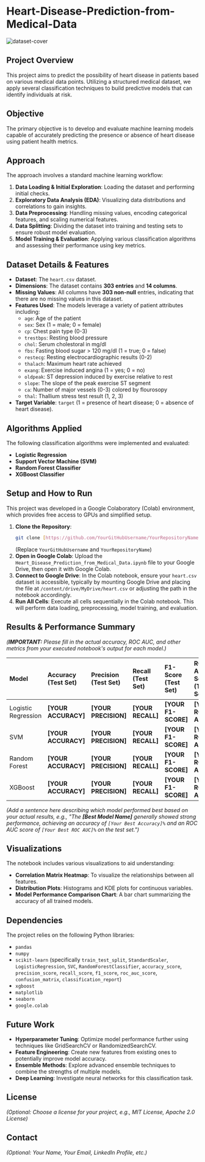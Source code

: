 # Heart-Disease-Prediction-from-Medical-Data

![dataset-cover](https://github.com/user-attachments/assets/af1a9196-d189-4352-8953-aacbbb62f1e6)


## Project Overview

This project aims to predict the possibility of heart disease in patients based on various medical data points. Utilizing a structured medical dataset, we apply several classification techniques to build predictive models that can identify individuals at risk.

## Objective

The primary objective is to develop and evaluate machine learning models capable of accurately predicting the presence or absence of heart disease using patient health metrics.

## Approach

The approach involves a standard machine learning workflow:
1.  **Data Loading & Initial Exploration**: Loading the dataset and performing initial checks.
2.  **Exploratory Data Analysis (EDA)**: Visualizing data distributions and correlations to gain insights.
3.  **Data Preprocessing**: Handling missing values, encoding categorical features, and scaling numerical features.
4.  **Data Splitting**: Dividing the dataset into training and testing sets to ensure robust model evaluation.
5.  **Model Training & Evaluation**: Applying various classification algorithms and assessing their performance using key metrics.

## Dataset Details & Features

* **Dataset**: The `heart.csv` dataset.
* **Dimensions**: The dataset contains **303 entries** and **14 columns**.
* **Missing Values**: All columns have **303 non-null** entries, indicating that there are no missing values in this dataset.
* **Features Used**: The models leverage a variety of patient attributes including:
    * `age`: Age of the patient
    * `sex`: Sex (1 = male; 0 = female)
    * `cp`: Chest pain type (0-3)
    * `trestbps`: Resting blood pressure
    * `chol`: Serum cholestoral in mg/dl
    * `fbs`: Fasting blood sugar > 120 mg/dl (1 = true; 0 = false)
    * `restecg`: Resting electrocardiographic results (0-2)
    * `thalach`: Maximum heart rate achieved
    * `exang`: Exercise induced angina (1 = yes; 0 = no)
    * `oldpeak`: ST depression induced by exercise relative to rest
    * `slope`: The slope of the peak exercise ST segment
    * `ca`: Number of major vessels (0-3) colored by flourosopy
    * `thal`: Thallium stress test result (1, 2, 3)
* **Target Variable**: `target` (1 = presence of heart disease; 0 = absence of heart disease).

## Algorithms Applied

The following classification algorithms were implemented and evaluated:
* **Logistic Regression**
* **Support Vector Machine (SVM)**
* **Random Forest Classifier**
* **XGBoost Classifier**

## Setup and How to Run

This project was developed in a Google Colaboratory (Colab) environment, which provides free access to GPUs and simplified setup.

1.  **Clone the Repository**:
    ```bash
    git clone [https://github.com/YourGitHubUsername/YourRepositoryName.git](https://github.com/YourGitHubUsername/YourRepositoryName.git)
    ```
    (Replace `YourGitHubUsername` and `YourRepositoryName`)
2.  **Open in Google Colab**: Upload the `Heart_Disease_Prediction_from_Medical_Data.ipynb` file to your Google Drive, then open it with Google Colab.
3.  **Connect to Google Drive**: In the Colab notebook, ensure your `heart.csv` dataset is accessible, typically by mounting Google Drive and placing the file at `/content/drive/MyDrive/heart.csv` or adjusting the path in the notebook accordingly.
4.  **Run All Cells**: Execute all cells sequentially in the Colab notebook. This will perform data loading, preprocessing, model training, and evaluation.

## Results & Performance Summary

*(**IMPORTANT:** Please fill in the actual accuracy, ROC AUC, and other metrics from your executed notebook's output for each model.)*

| Model               | Accuracy (Test Set) | Precision (Test Set) | Recall (Test Set) | F1-Score (Test Set) | ROC AUC Score (Test Set) |
| :------------------ | :------------------ | :------------------- | :---------------- | :------------------ | :----------------------- |
| Logistic Regression | **[YOUR ACCURACY]** | **[YOUR PRECISION]** | **[YOUR RECALL]** | **[YOUR F1-SCORE]** | **[YOUR ROC AUC]** |
| SVM                 | **[YOUR ACCURACY]** | **[YOUR PRECISION]** | **[YOUR RECALL]** | **[YOUR F1-SCORE]** | **[YOUR ROC AUC]** |
| Random Forest       | **[YOUR ACCURACY]** | **[YOUR PRECISION]** | **[YOUR RECALL]** | **[YOUR F1-SCORE]** | **[YOUR ROC AUC]** |
| XGBoost             | **[YOUR ACCURACY]** | **[YOUR PRECISION]** | **[YOUR RECALL]** | **[YOUR F1-SCORE]** | **[YOUR ROC AUC]** |

*(Add a sentence here describing which model performed best based on your actual results, e.g., "The **[Best Model Name]** generally showed strong performance, achieving an accuracy of `[Your Best Accuracy]%` and an ROC AUC score of `[Your Best ROC AUC]%` on the test set.")*

## Visualizations

The notebook includes various visualizations to aid understanding:
* **Correlation Matrix Heatmap**: To visualize the relationships between all features.
* **Distribution Plots**: Histograms and KDE plots for continuous variables.
* **Model Performance Comparison Chart**: A bar chart summarizing the accuracy of all trained models.

## Dependencies

The project relies on the following Python libraries:
* `pandas`
* `numpy`
* `scikit-learn` (specifically `train_test_split`, `StandardScaler`, `LogisticRegression`, `SVC`, `RandomForestClassifier`, `accuracy_score`, `precision_score`, `recall_score`, `f1_score`, `roc_auc_score`, `confusion_matrix`, `classification_report`)
* `xgboost`
* `matplotlib`
* `seaborn`
* `google.colab`

## Future Work

* **Hyperparameter Tuning**: Optimize model performance further using techniques like GridSearchCV or RandomizedSearchCV.
* **Feature Engineering**: Create new features from existing ones to potentially improve model accuracy.
* **Ensemble Methods**: Explore advanced ensemble techniques to combine the strengths of multiple models.
* **Deep Learning**: Investigate neural networks for this classification task.

## License

*(Optional: Choose a license for your project, e.g., MIT License, Apache 2.0 License)*

## Contact

*(Optional: Your Name, Your Email, LinkedIn Profile, etc.)*
